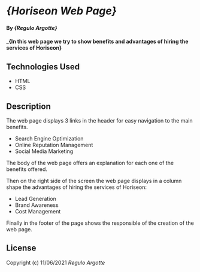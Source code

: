 # _{Horiseon Web Page}_

#### By _**{Regulo Argotte}**_

#### _{In this web page we try to show benefits and advantages of hiring the services of Horiseon}
## Technologies Used

* HTML
* CSS


## Description

The web page displays 3 links in the header for easy navigation to the main benefits.
* Search Engine Optimization
* Online Reputation Management
* Social Media Marketing

The body of the web page offers an explanation for each one of the benefits offered.

Then on the right side of the screen the web page displays in a column shape the advantages of hiring the services of Horiseon:

* Lead Generation 
* Brand Awareness
* Cost Management

Finally in the footer of the page shows the responsible of the creation of the web page.



## License
Copyright (c) 11/06/2021 _Regulo Argotte_